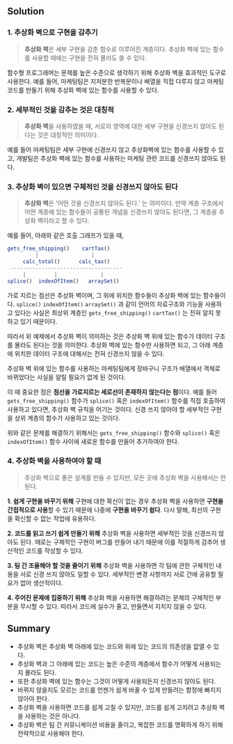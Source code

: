 
## Solution
### 1. 추상화 벽으로 구현을 감추기

> **추상화 벽**은 세부 구현을 감춘 함수로 이루어진 계층이다.
> 추상화 벽에 있는 함수를 사용할 때에는 구현을 전혀 몰라도 쓸 수 있다.

함수형 프로그래머는 문제를 높은 수준으로 생각하기 위해 추상화 벽을 효과적인 도구로 사용한다.
예를 들어, 마케팅팀은 지저분한 반복문이나 배열을 직접 다루지 않고 마케팅 코드를 만들기 위해 추상화 벽에 있는 함수를 사용할 수 있다.

### 2. 세부적인 것을 감추는 것은 대칭적

> **추상화 벽**을 사용하였을 때, 서로의 영역에 대한 세부 구현을 신경쓰지 않아도 된다는 것은 대칭적인 의미이다.

예를 들어 마케팅팀은 세부 구현에 신경쓰지 않고 추상화벽에 있는 함수를 사용할 수 있고,
개발팀은 추상화 벽에 있는 함수를 사용하는 마케팅 관련 코드를 신경쓰지 않아도 된다.

### 3. 추상화 벽이 있으면 구체적인 것을 신경쓰지 않아도 된다

> **추상화 벽**은 '어떤 것을 신경쓰지 않아도 된다.' 는 의미이다.
> 만약 계층 구조에서 어떤 계층에 있는 함수들이 공통된 개념을 신경쓰지 않아도 된다면, 그 계층을 추상화 벽이라고 할 수 있다.

예를 들어, 아래와 같은 호출 그래프가 있을 때,
```javascript
gets_free_shipping()    cartTax()
         |                 |
     calc_total()      calc_tax()
 ------------------------------------
	 |         |              |
splice()  indexOfItem()   arraySet()
```
가로 지르는 점선은 추상화 벽이며, 그 위에 위치한 함수들이 추상화 벽에 있는 함수들이다.
`splice()` `indexOfItem()` `arraySet()` 과 같이 언어의 자료구조와 기능을 사용하고 있다는 사실은 최상위 계층인 `gets_free_shipping()` `cartTax()` 는 전혀 알지 못하고 있기 때문이다.

따라서 위 예제에서 추상화 벽이 의미하는 것은 추상화 벽 위에 있는 함수가 데이터 구조를 몰라도 된다는 것을 의미한다.
추상화 벽에 있는 함수만 사용하면 되고, 그 아래 계층에 위치한 데이터 구조에 대해서는 전혀 신경쓰지 않을 수 있다.

추상화 벽 위에 있는 함수를 사용하는 마케팅팀에게 장바구니 구조가 배열에서 객체로 바뀌었다는 사실을 알릴 필요가 없게 된 것이다.

이 때 중요한 점은 **점선을 가로지르는 세로선이 존재하지 않는다는 점**이다.
예를 들어 `gets_free_shipping()` 함수가 `splice()` 혹은 `indexOfItem()` 함수를 직접 호출하여 사용하고 있다면, 추상화 벽 규칙을 어기는 것이다.
신경 쓰지 않아야 할 세부적인 구현을 상위 계층의 함수가 사용하고 있는 것이다.

위와 같은 문제를 해결하기 위해서는 `gets_free_shipping()` 함수와 `splice()` 혹은 `indexOfItem()` 함수 사이에 새로운 함수를 만들어 추가하여야 한다.

### 4. 추상화 벽을 사용하여야 할 때

> 추상화 벽으로 좋은 설계를 만들 수 있지만, 모든 곳에 추상화 벽을 사용해서는 안된다.

**1. 쉽게 구현을 바꾸기 위해**
구현에 대한 확신이 없는 경우 추상화 벽을 사용하면 **구현을 간접적으로 사용**할 수 있기 때문에 나중에 **구현을 바꾸기 쉽다**.
다시 말해, 최선의 구현을 확신할 수 없는 작업에 유용하다.

**2. 코드를 읽고 쓰기 쉽게 만들기 위해**
추상화 벽을 사용하면 세부적인 것을 신경쓰지 않아도 된다.
때로는 구체적인 구현이 버그를 만들어 내기 때문에 이를 적절하게 감추어 생산적인 코드를 작성할 수 있다.

**3. 팀 간 조율해야 할 것을 줄이기 위해**
추상화 벽을 사용하면 각 팀에 관한 구체적인 내용을 서로 신경 쓰지 않아도 일할 수 있다.
세부적인 변경 사항까지 서로 간에 공유할 필요가 없어 생산적이다.

**4. 주어진 문제에 집중하기 위해**
추상화 벽을 사용하면 해결하려는 문제의 구체적인 부분을 무시할 수 있다.
따라서 코드에 실수가 줄고, 만들면서 지치지 않을 수 있다.


## Summary

- 추상화 벽은 추상화 벽 아래에 있는 코드와 위에 있는 코드의 의존성을 없앨 수 있다.
- 추상화 벽과 그 아래에 있는 코드는 높은 수준의 계층에서 함수가 어떻게 사용되는지 몰라도 된다.
- 또한 추상화 벽에 있는 함수는 그것이 어떻게 사용되든지 신경쓰지 않아도 된다.
- 바뀌지 않을지도 모르는 코드를 언젠가 쉽게 바꿀 수 있게 만들려는 함정에 빠지지 않아야 한다.
- 추상화 벽을 사용하면 코드를 쉽게 고칠 수 있지만, 코드를 쉽게 고치려고 추상화 벽을 사용하는 것은 아니다.
- 추상화 벽은 팀 간 커뮤니케이션 비용을 줄이고, 복잡한 코드를 명확하게 하기 위해 전략적으로 사용해야 한다.